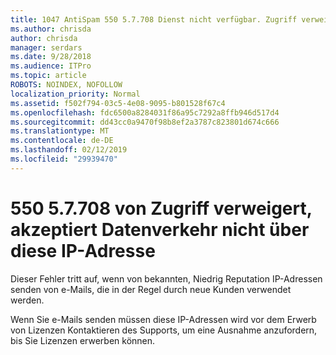 ```yaml
---
title: 1047 AntiSpam 550 5.7.708 Dienst nicht verfügbar. Zugriff verweigert, Datenverkehr über diese IP-Adresse nicht akzeptiert.
ms.author: chrisda
author: chrisda
manager: serdars
ms.date: 9/28/2018
ms.audience: ITPro
ms.topic: article
ROBOTS: NOINDEX, NOFOLLOW
localization_priority: Normal
ms.assetid: f502f794-03c5-4e08-9095-b801528f67c4
ms.openlocfilehash: fdc6500a8284031f86a95c7292a8ffb946d517d4
ms.sourcegitcommit: dd43cc0a9470f98b8ef2a3787c823801d674c666
ms.translationtype: MT
ms.contentlocale: de-DE
ms.lasthandoff: 02/12/2019
ms.locfileid: "29939470"
---
```

# <a name="550-57708-access-denied-traffic-not-accepted-from-this-ip"></a>550 5.7.708 von Zugriff verweigert, akzeptiert Datenverkehr nicht über diese IP-Adresse

Dieser Fehler tritt auf, wenn von bekannten, Niedrig Reputation IP-Adressen senden von e-Mails, die in der Regel durch neue Kunden verwendet werden.
  
Wenn Sie e-Mails senden müssen diese IP-Adressen wird vor dem Erwerb von Lizenzen Kontaktieren des Supports, um eine Ausnahme anzufordern, bis Sie Lizenzen erwerben können.
  


